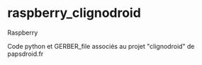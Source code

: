 # raspberry_clignodroid
Raspberry 

Code python et GERBER_file associés au projet "clignodroid" de papsdroid.fr
